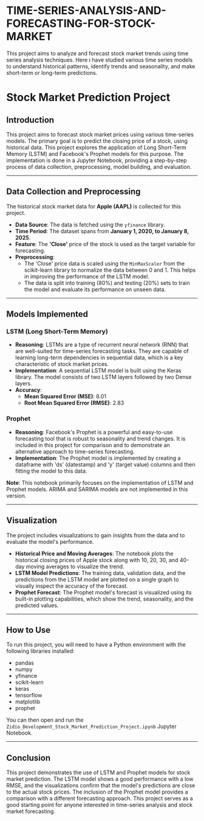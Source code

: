 # TIME-SERIES-ANALYSIS-AND-FORECASTING-FOR-STOCK-MARKET
This project aims to analyze and forecast stock market trends using time series analysis techniques. Here  i have studied various time series models to understand historical patterns, identify trends and  seasonality, and make short-term or long-term predictions. 
# Stock Market Prediction Project

## Introduction

This project aims to forecast stock market prices using various time-series models. The primary goal is to predict the closing price of a stock, using historical data. This project explores the application of Long Short-Term Memory (LSTM) and Facebook's Prophet models for this purpose. The implementation is done in a Jupyter Notebook, providing a step-by-step process of data collection, preprocessing, model building, and evaluation.

---

## Data Collection and Preprocessing

The historical stock market data for **Apple (AAPL)** is collected for this project.

-   **Data Source**: The data is fetched using the `yfinance` library.
-   **Time Period**: The dataset spans from **January 1, 2020, to January 8, 2025**.
-   **Feature**: The **'Close'** price of the stock is used as the target variable for forecasting.
-   **Preprocessing**:
    -   The 'Close' price data is scaled using the `MinMaxScaler` from the scikit-learn library to normalize the data between 0 and 1. This helps in improving the performance of the LSTM model.
    -   The data is split into training (80%) and testing (20%) sets to train the model and evaluate its performance on unseen data.

---

## Models Implemented

### LSTM (Long Short-Term Memory)

-   **Reasoning**: LSTMs are a type of recurrent neural network (RNN) that are well-suited for time-series forecasting tasks. They are capable of learning long-term dependencies in sequential data, which is a key characteristic of stock market prices.
-   **Implementation**: A sequential LSTM model is built using the Keras library. The model consists of two LSTM layers followed by two Dense layers.
-   **Accuracy**:
    -   **Mean Squared Error (MSE)**: 8.01
    -   **Root Mean Squared Error (RMSE)**: 2.83

### Prophet

-   **Reasoning**: Facebook's Prophet is a powerful and easy-to-use forecasting tool that is robust to seasonality and trend changes. It is included in this project for comparison and to demonstrate an alternative approach to time-series forecasting.
-   **Implementation**: The Prophet model is implemented by creating a dataframe with 'ds' (datestamp) and 'y' (target value) columns and then fitting the model to this data.

**Note**: This notebook primarily focuses on the implementation of LSTM and Prophet models. ARIMA and SARIMA models are not implemented in this version.

---

## Visualization

The project includes visualizations to gain insights from the data and to evaluate the model's performance.

-   **Historical Price and Moving Averages**: The notebook plots the historical closing prices of Apple stock along with 10, 20, 30, and 40-day moving averages to visualize the trend.
-   **LSTM Model Predictions**: The training data, validation data, and the predictions from the LSTM model are plotted on a single graph to visually inspect the accuracy of the forecast.
-   **Prophet Forecast**: The Prophet model's forecast is visualized using its built-in plotting capabilities, which show the trend, seasonality, and the predicted values.

---

## How to Use

To run this project, you will need to have a Python environment with the following libraries installed:

-   pandas
-   numpy
-   yfinance
-   scikit-learn
-   keras
-   tensorflow
-   matplotlib
-   prophet

You can then open and run the `Zidio_Development_Stock_Market_Prediction_Project.ipynb` Jupyter Notebook.

---

## Conclusion

This project demonstrates the use of LSTM and Prophet models for stock market prediction. The LSTM model shows a good performance with a low RMSE, and the visualizations confirm that the model's predictions are close to the actual stock prices. The inclusion of the Prophet model provides a comparison with a different forecasting approach. This project serves as a good starting point for anyone interested in time-series analysis and stock market forecasting.
